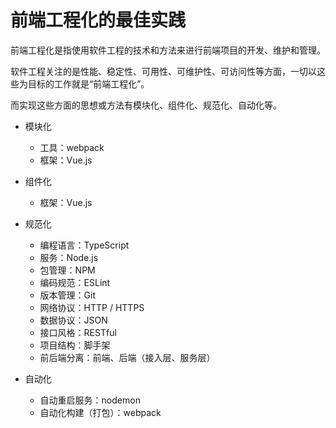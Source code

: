 # 前端工程化的最佳实践
前端工程化是指使用软件工程的技术和方法来进行前端项目的开发、维护和管理。

软件工程关注的是性能、稳定性、可用性、可维护性、可访问性等方面，一切以这些为目标的工作就是“前端工程化”。

而实现这些方面的思想或方法有模块化、组件化、规范化、自动化等。

* 模块化
  * 工具：webpack
  * 框架：Vue.js

* 组件化
  * 框架：Vue.js

* 规范化
  * 编程语言：TypeScript
  * 服务：Node.js
  * 包管理：NPM
  * 编码规范：ESLint
  * 版本管理：Git
  * 网络协议：HTTP / HTTPS
  * 数据协议：JSON
  * 接口风格：RESTful
  * 项目结构：脚手架
  * 前后端分离：前端、后端（接入层、服务层）

* 自动化
  * 自动重启服务：nodemon
  * 自动化构建（打包）：webpack